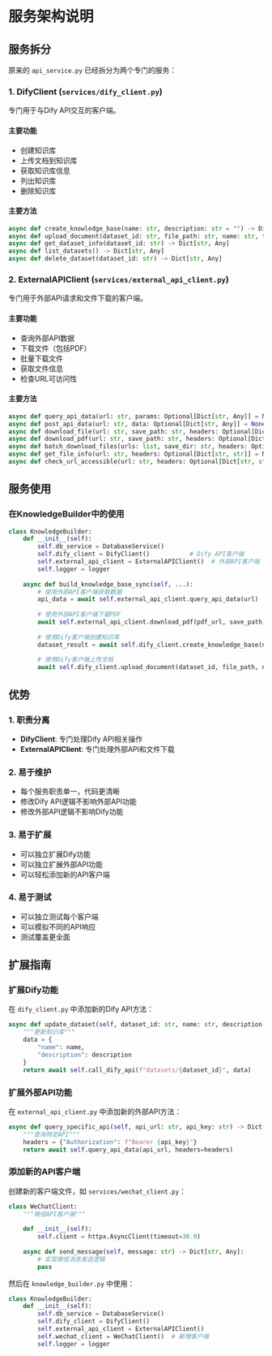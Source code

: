 # 服务架构说明

## 服务拆分

原来的 `api_service.py` 已经拆分为两个专门的服务：

### 1. DifyClient (`services/dify_client.py`)

专门用于与Dify API交互的客户端。

#### 主要功能
- 创建知识库
- 上传文档到知识库
- 获取知识库信息
- 列出知识库
- 删除知识库

#### 主要方法
```python
async def create_knowledge_base(name: str, description: str = "") -> Dict[str, Any]
async def upload_document(dataset_id: str, file_path: str, name: str, text: str, metadata: Optional[Dict[str, Any]] = None) -> Dict[str, Any]
async def get_dataset_info(dataset_id: str) -> Dict[str, Any]
async def list_datasets() -> Dict[str, Any]
async def delete_dataset(dataset_id: str) -> Dict[str, Any]
```

### 2. ExternalAPIClient (`services/external_api_client.py`)

专门用于外部API请求和文件下载的客户端。

#### 主要功能
- 查询外部API数据
- 下载文件（包括PDF）
- 批量下载文件
- 获取文件信息
- 检查URL可访问性

#### 主要方法
```python
async def query_api_data(url: str, params: Optional[Dict[str, Any]] = None, headers: Optional[Dict[str, str]] = None) -> Dict[str, Any]
async def post_api_data(url: str, data: Optional[Dict[str, Any]] = None, headers: Optional[Dict[str, str]] = None) -> Dict[str, Any]
async def download_file(url: str, save_path: str, headers: Optional[Dict[str, str]] = None) -> bool
async def download_pdf(url: str, save_path: str, headers: Optional[Dict[str, str]] = None) -> bool
async def batch_download_files(urls: list, save_dir: str, headers: Optional[Dict[str, str]] = None) -> Dict[str, bool]
async def get_file_info(url: str, headers: Optional[Dict[str, str]] = None) -> Dict[str, Any]
async def check_url_accessible(url: str, headers: Optional[Dict[str, str]] = None) -> bool
```

## 服务使用

### 在KnowledgeBuilder中的使用

```python
class KnowledgeBuilder:
    def __init__(self):
        self.db_service = DatabaseService()
        self.dify_client = DifyClient()           # Dify API客户端
        self.external_api_client = ExternalAPIClient()  # 外部API客户端
        self.logger = logger
    
    async def build_knowledge_base_sync(self, ...):
        # 使用外部API客户端获取数据
        api_data = await self.external_api_client.query_api_data(url)
        
        # 使用外部API客户端下载PDF
        await self.external_api_client.download_pdf(pdf_url, save_path)
        
        # 使用Dify客户端创建知识库
        dataset_result = await self.dify_client.create_knowledge_base(name, description)
        
        # 使用Dify客户端上传文档
        await self.dify_client.upload_document(dataset_id, file_path, name, text, metadata)
```

## 优势

### 1. 职责分离
- **DifyClient**: 专门处理Dify API相关操作
- **ExternalAPIClient**: 专门处理外部API和文件下载

### 2. 易于维护
- 每个服务职责单一，代码更清晰
- 修改Dify API逻辑不影响外部API功能
- 修改外部API逻辑不影响Dify功能

### 3. 易于扩展
- 可以独立扩展Dify功能
- 可以独立扩展外部API功能
- 可以轻松添加新的API客户端

### 4. 易于测试
- 可以独立测试每个客户端
- 可以模拟不同的API响应
- 测试覆盖更全面

## 扩展指南

### 扩展Dify功能
在 `dify_client.py` 中添加新的Dify API方法：

```python
async def update_dataset(self, dataset_id: str, name: str, description: str) -> Dict[str, Any]:
    """更新知识库"""
    data = {
        "name": name,
        "description": description
    }
    return await self.call_dify_api(f"datasets/{dataset_id}", data)
```

### 扩展外部API功能
在 `external_api_client.py` 中添加新的外部API方法：

```python
async def query_specific_api(self, api_url: str, api_key: str) -> Dict[str, Any]:
    """查询特定API"""
    headers = {"Authorization": f"Bearer {api_key}"}
    return await self.query_api_data(api_url, headers=headers)
```

### 添加新的API客户端
创建新的客户端文件，如 `services/wechat_client.py`：

```python
class WeChatClient:
    """微信API客户端"""
    
    def __init__(self):
        self.client = httpx.AsyncClient(timeout=30.0)
    
    async def send_message(self, message: str) -> Dict[str, Any]:
        # 实现微信消息发送逻辑
        pass
```

然后在 `knowledge_builder.py` 中使用：

```python
class KnowledgeBuilder:
    def __init__(self):
        self.db_service = DatabaseService()
        self.dify_client = DifyClient()
        self.external_api_client = ExternalAPIClient()
        self.wechat_client = WeChatClient()  # 新增客户端
        self.logger = logger
```
